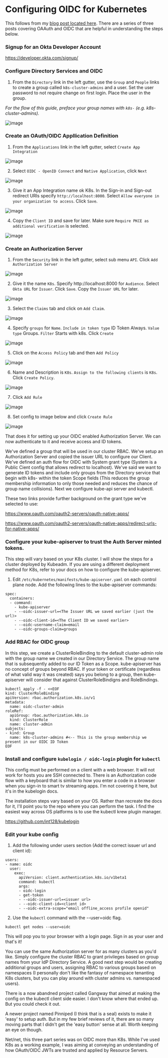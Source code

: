# Configuring OIDC for Kubernetes


This follows from my [blog post located here](https://vrelevant.net/oidc-devops-and-sre-level-part-3/). There are a series of three posts covering OAAuth and OIDC that are helpful 
in understanding the steps below.

### Signup for an Okta Developer Account

https://developer.okta.com/signup/

### Configure Directory Services and OIDC

1. From the `Directory` link in the left gutter, use the `Group` and `People` links to create a group called `k8s-cluster-admins` and a user. Set the user password to not require change on first login. Place the user in the group.

_For the flow of this guide, preface your group names with `k8s-` (e.g. k8s-cluster-admins)._

![image](https://user-images.githubusercontent.com/45366367/232320134-f70a913d-5eb6-4251-a0b6-d284d245f2a7.png)

### Create an OAuth/OIDC Appllication Definition

1. From the `Applications` link in the left gutter, select `Create App Integration`

![image](https://user-images.githubusercontent.com/45366367/232320740-4d5780df-5ffa-482c-a5fd-542fefb1fcbb.png)

2. Select `OIDC - OpenID Connect` and `Native Application`, click `Next`

![image](https://user-images.githubusercontent.com/45366367/232320814-ea9b763a-71a7-485b-8b6c-d2351de850cb.png)

3. Give it an App Integration name ok K8s. In the Sign-in and Sign-out redirect URIs specify `http://localhost:8000`. Select `Allow everyone in your organization to access`. Click `Save`.

![image](https://user-images.githubusercontent.com/45366367/232321245-279a46f1-bc6d-4923-a7d5-b2ed89d9b693.png)

4. Copy the `Client ID` and save for later. Make sure `Require PKCE as additional verification` is selected.

![image](https://user-images.githubusercontent.com/45366367/232321348-b3da067e-3f58-4baf-8da6-6d573ae7c591.png)

### Create an Authorization Server

1. From the `Security` link in the left gutter, select sub menu `API`. Click `Add Authorization Server`

![image](https://user-images.githubusercontent.com/45366367/232321528-ed786930-ae62-41ae-bf6a-981fa1afbce9.png)

2. Give it the name `K8s`. Specify http://localhost:8000 for `Audience`. Select `Okta URL` for `Issuer`. Click `Save`. 
Copy the `Issuer URL` for later.

![image](https://user-images.githubusercontent.com/45366367/232322126-e3278d1b-d255-4213-8034-e3d4a39be62c.png)

3. Select the `Claims` tab and click on `Add Claim`.

![image](https://user-images.githubusercontent.com/45366367/232322328-3a2d4e3e-c145-495b-8f14-0fccf70c6b16.png)

4. Specify `groups` for `Name`. `Include in token type` ID Token Always. `Value type` Groups. `Filter` Starts with k8s. Click `Create`

![image](https://user-images.githubusercontent.com/45366367/232322614-473a1fe8-d5f9-4f4a-930c-a58fc2fc3e9c.png)

5. Click on the `Access Policy` tab and then `Add Policy`

![image](https://user-images.githubusercontent.com/45366367/232322863-365a55b3-86b9-47cd-9786-82fea6d1ac78.png)

6. Name and Description is `K8s`. `Assign to the following clients` is `K8s`. Click `Create Policy`.

![image](https://user-images.githubusercontent.com/45366367/232323076-3e218ed8-c389-4905-897c-5dcbbe5332ac.png)

7. Click `Add Rule`

![image](https://user-images.githubusercontent.com/45366367/232323133-3a820b71-c845-45c1-b7b3-4c83a9240995.png)

8. Set config to image below and click `Create Rule`

![image](https://user-images.githubusercontent.com/45366367/232323322-e35e8a69-7b6b-4965-9dde-1fa897908374.png)

That does it for setting up your OIDC enabled Authorization Server. We can now authenticate to it and receive access and ID tokens.

We've defined a group that will be used in our cluster RBAC. We've setup an Authorization Server and copied the issuer URL to configure our Client. We've defined an auth flow for OIDC with System grant type (System is a Public Cient config that allows redirect to localhost). We've said we want to generate ID tokens and include only groups from the Directory service that begin with k8s- within the token Scope fields (This reduces the group membership information to only those needed and reduces the chance of group name collisions). Next we configure kube-api server and kubectl.

These two links provide further background on the grant type we've selected to use:

https://www.oauth.com/oauth2-servers/oauth-native-apps/

https://www.oauth.com/oauth2-servers/oauth-native-apps/redirect-urls-for-native-apps/

### Configure your kube-apiserver to trust the Auth Server minted tokens.

This step will vary based on your K8s cluster. I will show the steps for a cluster deployed by Kubeadm. If you are using a different 
deployment method for K8s, refer to your docs on how to configure the kube-apiserver.

1. Edit `/etc/kubernetes/manifests/kube-apiserver.yaml` on each control plane node. Add the following lines to the kube-apiserver commands:

```console
spec:
  containers:
  - command:
    - kube-apiserver
    - --oidc-issuer-url=<The Issuer URL we saved earlier (just the url)>
    - --oidc-client-id=<The Client ID we saved earlier>
    - --oidc-username-claim=email
    - --oidc-groups-claim=groups
```

### Add RBAC for OIDC group

In this step, we create a ClusterRoleBinding to the default cluster-admin role with the group name we created in our Directory Service. The group name that is subsequently added to our ID Token as a Scope. kube-apiserver has no concept of groups beyond RBAC. If your token or certificate (regardless of what valid way it was created) says you belong to a group, then kube-apiserver will consider that against ClusterRoleBindigns and RoleBindings. 

```console
kubectl apply -f - <<EOF
kind: ClusterRoleBinding
apiVersion: rbac.authorization.k8s.io/v1
metadata:
  name: oidc-cluster-admin
roleRef:
  apiGroup: rbac.authorization.k8s.io
  kind: ClusterRole
  name: cluster-admin
subjects:
- kind: Group
  name: k8s-cluster-admins #<-- This is the group membership we present in our OIDC ID Token
EOF
```

### Install and configure `kubelogin / oidc-login` plugin for `kubectl`

This config must be performed on a client with a web browser. It will not work for hosts you are SSH connected to. There 
is an Authorization code flow with a keyboard that is similar to how you enter a code in a browser when you sign-in to 
smart tv streaming apps. I'm not covering it here, but it's in the kubelogin docs.


The installation steps vary based on your OS. Rather than recreate the docs for it, I'll point you to the 
repo where you can perform the task. I find the easiest way across OS platforms is to use the kubectl krew 
plugin manager.

https://github.com/int128/kubelogin

### Edit your kube config 

1. Add the following under users section (Add the correct issuer url and client id):

```console
users:
- name: oidc
  user:
    exec:
      apiVersion: client.authentication.k8s.io/v1beta1
      command: kubectl
      args:
      - oidc-login
      - get-token
      - --oidc-issuer-url=<issuer url>
      - --oidc-client-id=<client id>
      - --oidc-extra-scope="email offline_access profile openid"
```

2. Use the `kubectl` command with the --user=oidc flag.

```
kubectl get nodes --user=oidc
```

This will pop you to your browser with a login page. Sign in as your user and that's it!

You can use the same Authorization server for as many clusters as you'd like. Simply configure the cluster RBAC to grant 
privileges based on group names from your IdP Directory Service. A good next step would be creating additional groups and users, assigning RBAC to various groups based on namespaces (I personally don't like the fantasy of namespace tenanting K8s clusters, but you can play around with cluster admins vs. namespaced users). 

There is a now abandned project called Gangway that aimed at making the config on the kubectl client side easier. I don't know where that ended up. But you could check it out.

A newer project named Pinniped (I think that is a seal) exists to make it 'easy' to setup auth. But in my few brief reviews of it, there are so many moving parts that I didn't get the 'easy button' sense at all. Worth keeping an eye on though.

Net/net, this three part series was on OIDC more than K8s. While I've used K8s as a working example, I was aiming at conveying an understanding of how OAuth/OIDC JWTs are trusted and applied by Resource Servers.
